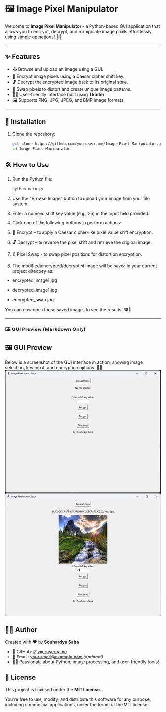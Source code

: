 # 🖼️ Image Pixel Manipulator

Welcome to **Image Pixel Manipulator** – a Python-based GUI application that allows you to encrypt, decrypt, and manipulate image pixels effortlessly using simple operations! 🎨🔐

---

## ✨ Features

- 📤 Browse and upload an image using a GUI.
- 🔐 Encrypt image pixels using a Caesar cipher shift key.
- 🔓 Decrypt the encrypted image back to its original state.
- 🔁 Swap pixels to distort and create unique image patterns.
- 🧑‍💻 User-friendly interface built using **Tkinter**.
- 🖼️ Supports PNG, JPG, JPEG, and BMP image formats.

---

## 🚀 Installation

1. Clone the repository:
   ```bash
   git clone https://github.com/yourusername/Image-Pixel-Manipulator.git
   cd Image-Pixel-Manipulator
    ```
## 🛠️ How to Use

1. Run the Python file:
   ```bash
   python main.py
   ```
2. Use the "Browse Image" button to upload your image from your file system.

3. Enter a numeric shift key value (e.g., 25) in the input field provided.

4. Click one of the following buttons to perform actions:

5. 🔐 Encrypt – to apply a Caesar cipher-like pixel value shift encryption.

6. 🔓 Decrypt – to reverse the pixel shift and retrieve the original image.

7. 🔃 Pixel Swap – to swap pixel positions for distortion encryption.

8. The modified/encrypted/decrypted image will be saved in your current project directory as:

- encrypted_image1.jpg

- decrypted_image1.jpg

- encrypted_swap.jpg

You can now open these saved images to see the results! 🖼️🎯


---

### 🖼️ GUI Preview (Markdown Only)

## 🖼️ GUI Preview

Below is a screenshot of the GUI interface in action, showing image selection, key input, and encryption options. 🤖✨
![Screenshot](GUI_SS/gui1.png)
![Screenshot](GUI_SS/gui2.png)

## 👨‍💻 Author

Created with ❤️ by **Souhardya Saha**

- 🔗 GitHub: [@yourusername](https://github.com/yourusername)
- 📧 Email: your.email@example.com *(optional)*
- 🧑‍🎓 Passionate about Python, image processing, and user-friendly tools!

## 📃 License

This project is licensed under the **MIT License**.

You're free to use, modify, and distribute this software for any purpose, including commercial applications, under the terms of the MIT license.



